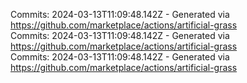 Commits: 2024-03-13T11:09:48.142Z - Generated via https://github.com/marketplace/actions/artificial-grass
<br>
Commits: 2024-03-13T11:09:48.142Z - Generated via https://github.com/marketplace/actions/artificial-grass
<br>
Commits: 2024-03-13T11:09:48.142Z - Generated via https://github.com/marketplace/actions/artificial-grass
<br>
